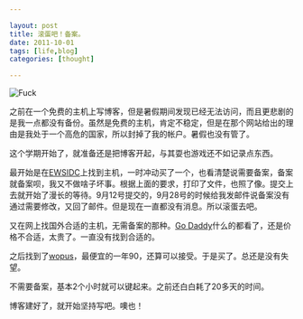 ```yaml
---

layout: post
title: 滚蛋吧！备案。
date: 2011-10-01
tags: [life,blog]
categories: [thought]

---
```


![Fuck]({{site.url}}/assets/blog_img/2011-10-01-Fuck-the-record/middle-finger-gesture.gif)

之前在一个免费的主机上写博客，但是暑假期间发现已经无法访问，而且更悲剧的是我一点都没有备份。虽然是免费的主机，肯定不稳定，但是在那个网站给出的理由是我处于一个高危的国家，所以封掉了我的帐户。暑假也没有管了。

这个学期开始了，就准备还是把博客开起，与其耍也游戏还不如记录点东西。

最开始是在[EWSIDC](http://www.ewsidc.com/)上找到主机，一时冲动买了一个，也看清楚说需要备案，备案就备案呗，我又不做啥子坏事。根据上面的要求，打印了文件，也照了像。提交上去就开始了漫长的等待。9月12号提交的，9月28号的时候给我发邮件说备案没有通过需要修改，又回了邮件。但是现在一直都没有消息。所以滚蛋去吧。

又在网上找国外合适的主机，无需备案的那种。[Go Daddy](http://www.godaddy.com/)什么的都看了，还是价格不合适，太贵了。一直没有找到合适的。

之后找到了[wopus](http://idc.wopus.org/)，最便宜的一年90，还算可以接受。于是买了。总还是没有失望。

不需要备案，基本2个小时就可以键起来。之前还白白耗了20多天的时间。

博客建好了，就开始坚持写吧。噢也！